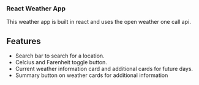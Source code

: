 ### React Weather App
This weather app is built in react and uses the open weather one call api.
## Features
- Search bar to search for a location.
- Celcius and Farenheit toggle button.
- Current weather information card and additional cards for future days.
- Summary button on weather cards for additional information
